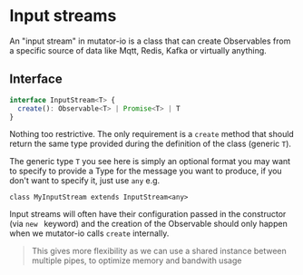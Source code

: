 # Input streams
An "input stream" in mutator-io is a class that can create Observables from a specific source of data like Mqtt, Redis, Kafka or virtually anything.

## Interface
```typescript
interface InputStream<T> {
  create(): Observable<T> | Promise<T> | T
}
```

Nothing too restrictive. The only requirement is a `create` method that should return the same type provided during the definition of the class (generic `T`).

The generic type `T` you see here is simply an optional format you may want to specify to provide a Type for the message you want to produce, if you don't want to specify it, just use `any` e.g.
```
class MyInputStream extends InputStream<any>
```

Input streams will often have their configuration passed in the constructor (via `new ` keyword) and the creation of the Observable should only happen when we mutator-io calls `create` internally.

> This gives more flexibility as we can use a shared instance between multiple pipes, to optimize memory and bandwith usage
